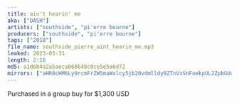 ```yaml
---
title: ain't hearin' me
aka: ["DASH"]
artists: ["southside", "pi'erre bourne"]
producers: ["southside", "pi'erre bourne"]
tags: ["2018"]
file_name: southside_pierre_aint_hearin_me.mp3
leaked: 2023-03-31
length: 2:18
md5: a1d6b4a2a5aeca068648c0ce5e5a6d72
mirrors: ["aHR0cHM6Ly9rcmFrZW5maWxlcy5jb20vdmlldy9ZTnVxSnFoekpUL2ZpbGUuaHRtbA==", "aHR0cHM6Ly9kYnJlZS5vcmcvdi9mNDBlMzY="]
---
```

Purchased in a group buy for $1,300 USD
